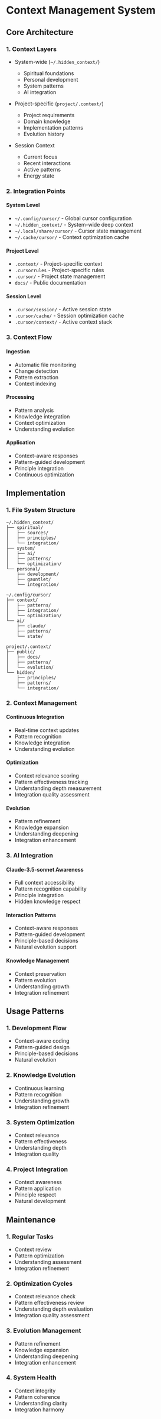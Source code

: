 # Context Management System

## Core Architecture

### 1. Context Layers
- System-wide (`~/.hidden_context/`)
  - Spiritual foundations
  - Personal development
  - System patterns
  - AI integration

- Project-specific (`project/.context/`)
  - Project requirements
  - Domain knowledge
  - Implementation patterns
  - Evolution history

- Session Context
  - Current focus
  - Recent interactions
  - Active patterns
  - Energy state

### 2. Integration Points

#### System Level
- `~/.config/cursor/` - Global cursor configuration
- `~/.hidden_context/` - System-wide deep context
- `~/.local/share/cursor/` - Cursor state management
- `~/.cache/cursor/` - Context optimization cache

#### Project Level
- `.context/` - Project-specific context
- `.cursorrules` - Project-specific rules
- `.cursor/` - Project state management
- `docs/` - Public documentation

#### Session Level
- `.cursor/session/` - Active session state
- `.cursor/cache/` - Session optimization cache
- `.cursor/context/` - Active context stack

### 3. Context Flow

#### Ingestion
- Automatic file monitoring
- Change detection
- Pattern extraction
- Context indexing

#### Processing
- Pattern analysis
- Knowledge integration
- Context optimization
- Understanding evolution

#### Application
- Context-aware responses
- Pattern-guided development
- Principle integration
- Continuous optimization

## Implementation

### 1. File System Structure
```
~/.hidden_context/
├── spiritual/
│   ├── sources/
│   ├── principles/
│   └── integration/
├── system/
│   ├── ai/
│   ├── patterns/
│   └── optimization/
└── personal/
    ├── development/
    ├── gauntlet/
    └── integration/

~/.config/cursor/
├── context/
│   ├── patterns/
│   ├── integration/
│   └── optimization/
└── ai/
    ├── claude/
    ├── patterns/
    └── state/

project/.context/
├── public/
│   ├── docs/
│   ├── patterns/
│   └── evolution/
└── hidden/
    ├── principles/
    ├── patterns/
    └── integration/
```

### 2. Context Management

#### Continuous Integration
- Real-time context updates
- Pattern recognition
- Knowledge integration
- Understanding evolution

#### Optimization
- Context relevance scoring
- Pattern effectiveness tracking
- Understanding depth measurement
- Integration quality assessment

#### Evolution
- Pattern refinement
- Knowledge expansion
- Understanding deepening
- Integration enhancement

### 3. AI Integration

#### Claude-3.5-sonnet Awareness
- Full context accessibility
- Pattern recognition capability
- Principle integration
- Hidden knowledge respect

#### Interaction Patterns
- Context-aware responses
- Pattern-guided development
- Principle-based decisions
- Natural evolution support

#### Knowledge Management
- Context preservation
- Pattern evolution
- Understanding growth
- Integration refinement

## Usage Patterns

### 1. Development Flow
- Context-aware coding
- Pattern-guided design
- Principle-based decisions
- Natural evolution

### 2. Knowledge Evolution
- Continuous learning
- Pattern recognition
- Understanding growth
- Integration refinement

### 3. System Optimization
- Context relevance
- Pattern effectiveness
- Understanding depth
- Integration quality

### 4. Project Integration
- Context awareness
- Pattern application
- Principle respect
- Natural development

## Maintenance

### 1. Regular Tasks
- Context review
- Pattern optimization
- Understanding assessment
- Integration refinement

### 2. Optimization Cycles
- Context relevance check
- Pattern effectiveness review
- Understanding depth evaluation
- Integration quality assessment

### 3. Evolution Management
- Pattern refinement
- Knowledge expansion
- Understanding deepening
- Integration enhancement

### 4. System Health
- Context integrity
- Pattern coherence
- Understanding clarity
- Integration harmony
``` 